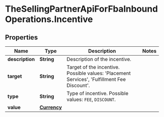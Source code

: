 # TheSellingPartnerApiForFbaInboundOperations.Incentive

## Properties
Name | Type | Description | Notes
------------ | ------------- | ------------- | -------------
**description** | **String** | Description of the incentive. | 
**target** | **String** | Target of the incentive. Possible values: 'Placement Services', 'Fulfillment Fee Discount'. | 
**type** | **String** | Type of incentive. Possible values: `FEE`, `DISCOUNT`. | 
**value** | [**Currency**](Currency.md) |  | 


